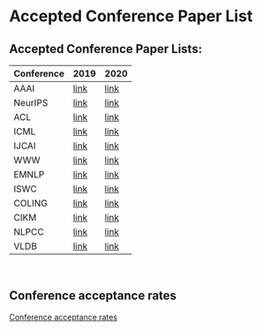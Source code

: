# Accepted Conference Paper List

## Accepted Conference Paper Lists:

| Conference | 2019 | 2020 |
| :----------| :----| :----|
| AAAI | [link](https://aaai.org/Conferences/AAAI-19/wp-content/uploads/2018/11/AAAI-19_Accepted_Papers.pdf) | [link](https://aaai.org/Conferences/AAAI-20/wp-content/uploads/2020/01/AAAI-20-Accepted-Paper-List.pdf) |
| NeurIPS       | [link](https://papers.nips.cc/book/advances-in-neural-information-processing-systems-32-2019) | [link](https://neurips.cc/Conferences/2020/AcceptedPapersInitial) |
| ACL      | [link](https://www.aclweb.org/anthology/volumes/P19-1/) | [link](https://acl2020.org/program/accepted/) |
| ICML | [link](https://www.idiap.ch/~katharas/pages/accepted-papers-at-icml-2019.html) | [link](https://icml.cc/Conferences/2020/Schedule?type=Poster) |
| IJCAI | [link](https://www.ijcai19.org/accepted-papers.html) | [link](http://static.ijcai.org/2020-accepted_papers.html) |
| WWW | [link](https://www2019.thewebconf.org/accepted-papers) | [link]() |
| EMNLP | [link](https://github.com/roomylee/EMNLP-2019-Papers) | [link](https://2020.emnlp.org/papers/main) |
| ISWC | [link](https://iswc2019.semanticweb.org/accepted-papers/) | [link](https://iswc2020.semanticweb.org/program/accepted-papers/) |
| COLING | [link](https://www.aclweb.org/anthology/volumes/C18-1/) | [link](https://coling2020.org/pages/accepted_papers_main_conference.html) |
| CIKM | [link](https://dblp.org/db/conf/cikm/cikm2019.html) | [link](https://www.cikm2020.org/accepted-papers/accepted-research-papers/) |
| NLPCC | [link](http://tcci.ccf.org.cn/conference/2019/acceptpapers.php) | [link](http://tcci.ccf.org.cn/conference/2020/acceptpapers.php) |
| VLDB | [link](https://vldb.org/2019/?papers-research) | [link](https://vldb2020.org/accepted-papers.html) |

<br>

## Conference acceptance rates
[Conference acceptance rates](https://aclweb.org/aclwiki/Conference_acceptance_rates)
